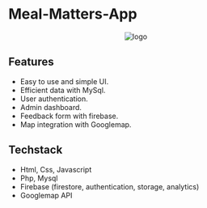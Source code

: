 # Meal-Matters-App

<p align="center"><img src="" alt="logo"></p>


## Features

- Easy to use and simple UI.
- Efficient data with MySql.
- User authentication.
- Admin dashboard.
- Feedback form with firebase.
- Map integration with Googlemap.


## Techstack

- Html, Css, Javascript
- Php, Mysql
- Firebase (firestore, authentication, storage, analytics)
- Googlemap API
